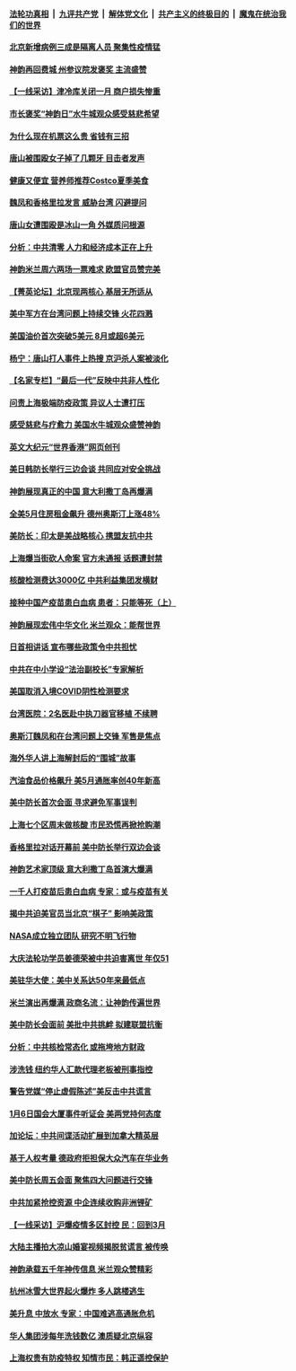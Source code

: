 ####  [法轮功真相](../../../../basic/blob/master/README.md?t=06130001) &nbsp;|&nbsp; [九评共产党](../../../../9ping.md/blob/master/README.md?t=06130001) &nbsp;|&nbsp; [解体党文化](../../../../jtdwh.md/blob/master/README.md?t=06130001)  &nbsp;|&nbsp; [共产主义的终极目的](../../../../gczydzjmd.md/blob/master/README.md?t=06130001) &nbsp;|&nbsp; [魔鬼在统治我们的世界](../../../../mgztzwmdsj.md/blob/master/README.md?t=06130001) 

#### [北京新增病例三成是隔离人员 聚集性疫情猛](../pages/nf4514/n13757776.md?t=06130001) 

#### [神韵再回费城 州参议院发褒奖 主流盛赞](../pages/nf4514/n13757686.md?t=06130001) 

#### [【一线采访】津冷库关闭一月 商户损失惨重](../pages/nf4514/n13757772.md?t=06130001) 

#### [市长褒奖“神韵日”水牛城观众感受慈悲希望](../pages/nf4514/n13757539.md?t=06130001) 

#### [为什么现在机票这么贵 省钱有三招](../pages/nf4514/n13755441.md?t=06130001) 

#### [唐山被围殴女子掉了几颗牙 目击者发声](../pages/nf4514/n13757580.md?t=06130001) 

#### [健康又便宜 营养师推荐Costco夏季美食](../pages/nf4514/n13739572.md?t=06130001) 

#### [魏凤和香格里拉发言 威胁台湾 闪避提问](../pages/nf4514/n13757352.md?t=06130001) 

#### [唐山女遭围殴是冰山一角 外媒质问根源](../pages/nf4514/n13757467.md?t=06130001) 

#### [分析：中共清零 人力和经济成本正在上升](../pages/nf4514/n13757351.md?t=06130001) 

#### [神韵米兰周六两场一票难求 欧盟官员赞完美](../pages/nf4514/n13757394.md?t=06130001) 

#### [【菁英论坛】北京现两核心 基层无所适从](../pages/nf4514/n13757348.md?t=06130001) 

#### [美中军方在台湾问题上持续交锋 火花四溅](../pages/nf4514/n13757334.md?t=06130001) 

#### [美国油价首次突破5美元 8月或超6美元](../pages/nf4514/n13757282.md?t=06130001) 

#### [杨宁：唐山打人事件上热搜 京沪杀人案被淡化](../pages/nf4514/n13757291.md?t=06130001) 

#### [【名家专栏】“最后一代”反映中共非人性化](../pages/nf4514/n13756676.md?t=06130001) 

#### [问责上海极端防疫政策 异议人士遭打压](../pages/nf4514/n13757256.md?t=06130001) 

#### [感受慈悲与疗愈力 美国水牛城观众盛赞神韵](../pages/nf4514/n13757183.md?t=06130001) 

#### [英文大纪元“世界香港”网页创刊](../pages/nf4514/n13757254.md?t=06130001) 

#### [美日韩防长举行三边会谈 共同应对安全挑战](../pages/nf4514/n13757125.md?t=06130001) 

#### [神韵展现真正的中国 意大利撒丁岛再爆满](../pages/nf4514/n13757182.md?t=06130001) 

#### [全美5月住房租金飙升 德州奥斯汀上涨48%](../pages/nf4514/n13756873.md?t=06130001) 

#### [美防长：印太是美战略核心 携盟友抗中共](../pages/nf4514/n13757037.md?t=06130001) 

#### [上海爆当街砍人命案 官方未通报 话题遭封禁](../pages/nf4514/n13756964.md?t=06130001) 

#### [核酸检测费达3000亿 中共利益集团发横财](../pages/nf4514/n13757046.md?t=06130001) 

#### [接种中国产疫苗患白血病 患者：只能等死（上）](../pages/nf4514/n13756744.md?t=06130001) 

#### [神韵展现宏伟中华文化 米兰观众：能帮世界](../pages/nf4514/n13756892.md?t=06130001) 

#### [日首相讲话 宣布哪些政策令中共担忧](../pages/nf4514/n13756805.md?t=06130001) 

#### [中共在中小学设“法治副校长”专家解析](../pages/nf4514/n13756546.md?t=06130001) 

#### [美国取消入境COVID阴性检测要求](../pages/nf4514/n13756761.md?t=06130001) 

#### [台湾医院：2名医赴中执刀器官移植 不续聘](../pages/nf4514/n13756659.md?t=06130001) 

#### [奥斯汀魏凤和在台湾问题上交锋 军售是焦点](../pages/nf4514/n13756729.md?t=06130001) 

#### [海外华人讲上海解封后的“围城”故事](../pages/nf4514/n13755257.md?t=06130001) 

#### [汽油食品价格飙升 美5月通胀率创40年新高](../pages/nf4514/n13756708.md?t=06130001) 

#### [美中防长首次会面 寻求避免军事误判](../pages/nf4514/n13756558.md?t=06130001) 

#### [上海七个区周末做核酸 市民恐慌再掀抢购潮](../pages/nf4514/n13756508.md?t=06130001) 

#### [香格里拉对话开幕前 美中防长举行双边会谈](../pages/nf4514/n13756513.md?t=06130001) 

#### [神韵艺术家顶级 意大利撒丁岛首演大爆满](../pages/nf4514/n13756279.md?t=06130001) 

#### [一千人打疫苗后患白血病 专家：或与疫苗有关](../pages/nf4514/n13755932.md?t=06130001) 

#### [揭中共迫美官员当北京“棋子” 影响美政策](../pages/nf4514/n13756162.md?t=06130001) 

#### [NASA成立独立团队 研究不明飞行物](../pages/nf4514/n13756316.md?t=06130001) 

#### [大庆法轮功学员姜德荣被中共迫害离世 年仅51](../pages/nf4514/n13755805.md?t=06130001) 

#### [美驻华大使：美中关系达50年来最低点](../pages/nf4514/n13756184.md?t=06130001) 

#### [米兰演出再爆满 政商名流：让神韵传遍世界](../pages/nf4514/n13756197.md?t=06130001) 

#### [美中防长会面前 美批中共挑衅 拟建联盟抗衡](../pages/nf4514/n13755925.md?t=06130001) 

#### [分析：中共核检常态化 或拖垮地方财政](../pages/nf4514/n13756065.md?t=06130001) 

#### [涉洗钱 纽约华人汇款代理老板被刑事指控](../pages/nf4514/n13755447.md?t=06130001) 

#### [警告党媒“停止虚假陈述”美反击中共谎言](../pages/nf4514/n13755809.md?t=06130001) 

#### [1月6日国会大厦事件听证会 美两党持何态度](../pages/nf4514/n13755913.md?t=06130001) 

#### [加论坛：中共间谍活动扩展到加拿大精英层](../pages/nf4514/n13755653.md?t=06130001) 

#### [基于人权考量 德政府拒担保大众汽车在华业务](../pages/nf4514/n13755883.md?t=06130001) 

#### [美中防长周五会面 聚焦四大问题进行交锋](../pages/nf4514/n13755758.md?t=06130001) 

#### [中共加紧抢控资源 中企连续收购非洲锂矿](../pages/nf4514/n13755910.md?t=06130001) 

#### [【一线采访】沪爆疫情多区封控 民：回到3月](../pages/nf4514/n13755887.md?t=06130001) 

#### [大陆主播拍大凉山婚宴视频揭脱贫谎言 被传唤](../pages/nf4514/n13755710.md?t=06130001) 

#### [神韵承载五千年神传信息 米兰观众赞精彩](../pages/nf4514/n13755418.md?t=06130001) 

#### [杭州冰雪大世界起火爆炸 多人跳楼逃生](../pages/nf4514/n13755546.md?t=06130001) 

#### [美升息 中放水 专家：中国难逃高通胀危机](../pages/nf4514/n13755529.md?t=06130001) 

#### [华人集团涉每年洗钱数亿 澳质疑北京纵容](../pages/nf4514/n13755417.md?t=06130001) 

#### [上海权贵有防疫特权 知情市民：韩正遥控保护](../pages/nf4514/n13755514.md?t=06130001) 

